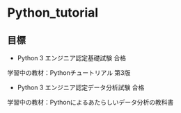 # Python_tutorial

## 目標
- Python 3 エンジニア認定基礎試験 合格

学習中の教材：Pythonチュートリアル 第3版

- Python 3 エンジニア認定データ分析試験 合格

学習中の教材：Pythonによるあたらしいデータ分析の教科書
